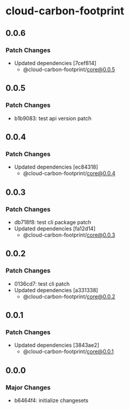 # cloud-carbon-footprint

## 0.0.6

### Patch Changes

- Updated dependencies [7cef814]
  - @cloud-carbon-footprint/core@0.0.5

## 0.0.5

### Patch Changes

- b1b9083: test api version patch

## 0.0.4

### Patch Changes

- Updated dependencies [ec84318]
  - @cloud-carbon-footprint/core@0.0.4

## 0.0.3

### Patch Changes

- db718f8: test cli package patch
- Updated dependencies [fa12d14]
  - @cloud-carbon-footprint/core@0.0.3

## 0.0.2

### Patch Changes

- 0136cd7: test cli patch
- Updated dependencies [a331338]
  - @cloud-carbon-footprint/core@0.0.2

## 0.0.1

### Patch Changes

- Updated dependencies [3843ae2]
  - @cloud-carbon-footprint/core@0.0.1

## 0.0.0

### Major Changes

- b6464f4: initialize changesets

